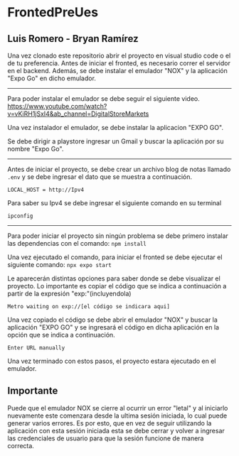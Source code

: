 # FrontedPreUes

## Luis Romero - Bryan Ramírez

Una vez clonado este repositorio abrir el proyecto en visual studio code o el de tu preferencia.
Antes de iniciar el fronted, es necesario correr el servidor en el backend.
Además, se debe instalar el emulador "NOX" y la aplicación "Expo Go" en dicho emulador.

-------------------------------------------------------------------------------------------------------------------------------------

Para poder instalar el emulador se debe seguir el siguiente video.
https://www.youtube.com/watch?v=vKiRH1jSxI4&ab_channel=DigitalStoreMarkets

Una vez instalador el emulador, se debe instalar la aplicacion "EXPO GO".

Se debe dirigir a playstore ingresar un Gmail y buscar la aplicación por su nombre "Expo Go".

-------------------------------------------------------------------------------------------------------------------------------------

Antes de iniciar el proyecto, se debe crear un archivo blog de notas llamado `.env`
y se debe ingresar el dato que se muestra a continuación.

`LOCAL_HOST = http://Ipv4`

Para saber su Ipv4 se debe ingresar el siguiente comando en su terminal 

`ipconfig`

-------------------------------------------------------------------------------------------------------------------------------------

Para poder iniciar el proyecto sin ningún problema se debe primero instalar las dependencias con el comando:
`npm install`

Una vez ejecutado el comando, para iniciar el fronted se debe ejecutar el siguiente comando:
`npx expo start`

Le aparecerán distintas opciones para saber donde se debe visualizar el proyecto.
Lo importante es copiar el código que se indica a continuación a partir de la expresión "exp:"(incluyendola)

`Metro waiting on exp://[el código se indicara aqui]`

Una vez copiado el código se debe abrir el emulador "NOX" y buscar la aplicación "EXPO GO" y se ingresará el código en dicha aplicación en la opción que se indica a continuación.

`Enter URL manually`

Una vez terminado con estos pasos, el proyecto estara ejecutado en el emulador.

## Importante 

Puede que el emulador NOX se cierre al ocurrir un error "letal" y al iniciarlo nuevamente este comenzara desde la ultima sesión iniciada, lo cual puede generar varios errores. Es por esto, que en vez de seguir utilizando la aplicación con esta sesión iniciada esta se debe cerrar y volver a ingresar las credenciales de usuario para que la sesión funcione de manera correcta.
